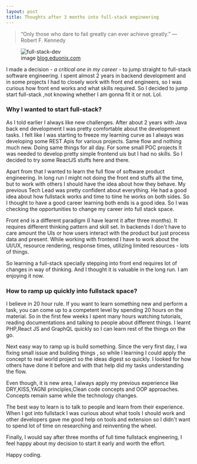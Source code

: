```yaml
---
layout: post
title: Thoughts after 3 months into full-stack engineering
---
```


> “Only those who dare to fail greatly can ever achieve greatly.”
> ― Robert F. Kennedy

<figure>
  <img src="{{ site.url }}/assets/img/Full-Stack-Developer.jpeg" alt="full-stack-dev" class="fig-img"/>
  <figcaption>image <a href="https://blog.eduonix.com/web-programming-tutorials/guide-become-full-stack-developer/">blog.eduonix.com</a></figcaption>
</figure>

I made a decision - _a critical one in my career_ - to jump straight to full-stack software engineering. I spent almost 2 years in backend development and in some projects I had to closely work with front end engineers, so I was curious how front end works and what skills required. So I decided to jump start full-stack ,not knowing whether I am gonna fit it or not. Lol.

### Why I wanted to start full-stack?

As I told earlier I always like new challenges. After about 2 years with Java back end development I was pretty comfortable about the development tasks. I felt like I was starting to freeze my learning curve as I always was developing some REST Apis for various projects. Same flow and nothing much new. Doing same things for all day. For some small POC projects It was needed to develop pretty simple frontend uis but I had no skills. So I decided to try some ReactJS stuffs here and there.

Apart from that I wanted to learn the full flow of software product engineering. In long run I might not doing the front end stuffs all the time, but to work with others I should have the idea about how they behave. My previous Tech Lead was pretty confident about everything. He had a good idea about how fullstack works and time to time he works on both sides. So I thought to have a good career learning both ends is a good idea. So I was checking the opportunities to change my career into full stack space.

Front end is a different paradigm (I have learnt it after three months). It requires different thinking pattern and skill set. In backends I don't have to care amount the UIs or how users interact with the product but just process data and present. While working with frontend I have to work about the UI/UX, resource rendering, response times, utilizing limited resources - lots of things.

So learning a full-stack specially stepping into front end requires lot of changes in way of thinking. And I thought it is valuable in the long run. I am enjoying it now.

### How to ramp up quickly into fullstack space?

I believe in 20 hour rule. If you want to learn something new and perform a task, you can come up to a competent level by spending 20 hours on the material. So in the first few weeks I spent many hours watching tutorials, reading documentations and talking to people about different things. I learnt PHP,React JS and GraphQL quickly so I can learn rest of the things on the go.

Next easy way to ramp up is build something. Since the very first day, I wa fixing small issue and building things , so while I learning I could apply the concept to real world project so the ideas digest so quickly. I looked for how others have done it before and with that help did my tasks understanding the flow.

Even though, it is new area, I always apply my previous experience like DRY,KISS,YAGNI principles,Clean code concepts and OOP approaches. Concepts remain same while the technology changes.

The best way to learn is to talk to people and learn from their experience. When I got into fullstack I was curious about what tools I should work and other developers gave me good help on tools and extension so I didn't want to spend lot of time on researching and reinventing the wheel.

Finally, I would say after three months of full time fullstack engineering, I feel happy about my decision to start it early and worth the effort.

Happy coding.
